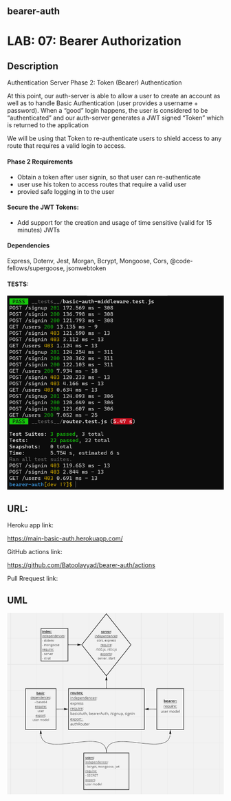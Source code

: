 ## bearer-auth

# LAB: 07: Bearer Authorization

## Description


Authentication Server Phase 2: Token (Bearer) Authentication

At this point, our auth-server is able to allow a user to create an account as well as to handle Basic Authentication (user provides a username + password). When a “good” login happens, the user is considered to be “authenticated” and our auth-server generates a JWT signed “Token” which is returned to the application

We will be using that Token to re-authenticate users to shield access to any route that requires a valid login to access.

#### Phase 2 Requirements
- Obtain a token after user signin, so that user can re-authenticate
- user use his token to access routes that require a valid user
- provied safe logging in to the user 


#### Secure the JWT Tokens:


- Add support for the creation and usage of time sensitive (valid for 15 minutes) JWTs


#### Dependencies


Express, Dotenv, Jest, Morgan, Bcrypt, Mongoose, Cors, @code-fellows/supergoose, jsonwebtoken

#### TESTS:

![test](./test-lab7.PNG)

## URL:


Heroku app link:


https://main-basic-auth.herokuapp.com/



GitHub actions link:


https://github.com/Batoolayyad/bearer-auth/actions


Pull Rrequest link:






## UML

![UML-Lab7](./UML-Lab7.PNG)